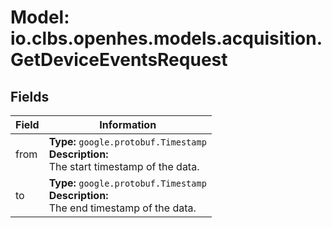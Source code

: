 # Model: io.clbs.openhes.models.acquisition.GetDeviceEventsRequest

## Fields

| Field | Information |
| --- | --- |
| from | <b>Type:</b> `google.protobuf.Timestamp`<br><b>Description:</b><br>The start timestamp of the data. |
| to | <b>Type:</b> `google.protobuf.Timestamp`<br><b>Description:</b><br>The end timestamp of the data. |

